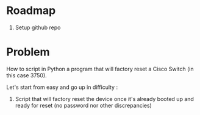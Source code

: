 # Roadmap

1. Setup github repo

# Problem

How to script in Python a program that will factory reset a Cisco Switch (in this case 3750).

Let's start from easy and go up in difficulty :

1. Script that will factory reset the device once it's already booted up and ready for reset (no password nor other discrepancies)